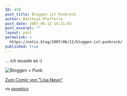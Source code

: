 ```yaml
---
ID: 470
post_title: Bloggen ist Punkrock
author: Matthias Pfefferle
post_date: 2007-06-12 14:21:03
post_excerpt: ""
layout: post
permalink: >
  https://notiz.blog/2007/06/12/bloggen-ist-punkrock/
published: true
---
```

... ich wusste es :)

<img class="aligncenter" src='http://notiz.blog/wp-content/uploads/2007/06/plogger.jpg' alt='Bloggen = Punk' />

<a href="http://www.lisaneun.com/l9log/2007_06_08.html">Zum Comic von "Lisa Neun"</a>

<small>via <a href="http://www.spreeblick.com/2007/06/11/bloggen-punk/">spreeblick</a></small>